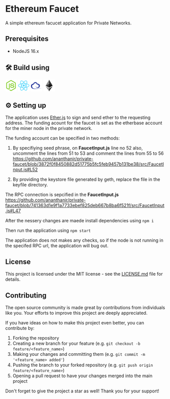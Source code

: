 # Ethereum Faucet

A simple ethereum facucet application for Private Networks.  

## Prerequisites

 - NodeJS 16.x
 
 ## 🛠 Build using
<a href="https://nodejs.org/en/" target="_blank" rel="noreferrer"><img src="https://raw.githubusercontent.com/ananthanir/HelloWorldV2/adc428d165e8188f82000c83d2742649bbc2087d/assets/nodejs-colored.svg" width="36" height="36" alt="NodeJS" /></a>
<a href="https://reactjs.org/" target="_blank" rel="noreferrer"><img src="https://raw.githubusercontent.com/ananthanir/HelloWorldV2/adc428d165e8188f82000c83d2742649bbc2087d/assets/react-colored.svg" width="36" height="36" alt="React" /></a>
<a href="https://ethers.io" target="_blank" rel="noreferrer"><img src="https://raw.githubusercontent.com/ananthanir/HelloWorldV2/adc428d165e8188f82000c83d2742649bbc2087d/assets/ethers-colored.svg" width="36" height="36" alt="Ethers" /></a>
<a href="https://ethereum.org/en/" target="_blank" rel="noreferrer"><img src="https://raw.githubusercontent.com/ananthanir/HelloWorldV2/adc428d165e8188f82000c83d2742649bbc2087d/assets/ethereum-colored.svg" width="36" height="36" alt="Ethereum" /></a>
 
 ## ⚙️ Setting up

The application uses [Ether.js](https://docs.ethers.io/v5/) to sign and send ether to the requesting address. The funding acount for the faucet is set as the etherbase account for the miner node in the private network.  

The funding account can be specified in two methods:

1. By specifiying seed phrase, on <b>FaucetInput.js</b> line no 52 also, uncomment the lines from 51 to 53 and comment the lines from 55 to 56
https://github.com/ananthanir/private-faucet/blob/3872f0f8450882d51775b5fc5feb9457b131be38/src/FaucetInput.js#L52

2. By providing the keystore file generated by geth, replace the file in the keyfile directory.

The RPC connection is sepcified in the <b>FaucetInput.js</b>
https://github.com/ananthanir/private-faucet/blob/741363d1e9f1a7733ebef825deb667b8ba6f521f/src/FaucetInput.js#L47

After the nessery changes are maede install dependencies using `npm i`  

Then run the application using `npm start`


The application does not makes any checks, so if the node is not running in the specifed RPC url, the application will bug out.

## License
This project is licensed under the MIT license - see the [LICENSE.md](https://github.com/ananthanir/ethereum-faucet/blob/741363d1e9f1a7733ebef825deb667b8ba6f521f/LICENSE) file for details.

## Contributing
The open source community is made great by contributions from individuals like you. Your efforts to improve this project are deeply appreciated.

If you have ideas on how to make this project even better, you can contribute by:

1. Forking the repository
2. Creating a new branch for your feature (e.g. `git checkout -b feature/<feature_name>`)
3. Making your changes and committing them (e.g. `git commit -m '<feature_name> added'`)
4. Pushing the branch to your forked repository (e.g. `git push origin feature/<feature_name>`)
5. Opening a pull request to have your changes merged into the main project

Don't forget to give the project a star as well! Thank you for your support!
